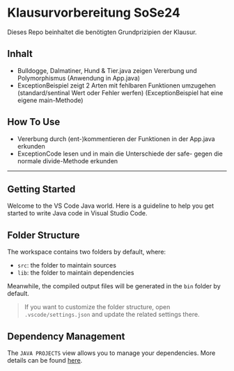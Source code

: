 # Klausurvorbereitung SoSe24

Dieses Repo beinhaltet die benötigten Grundprizipien der Klausur.

## Inhalt

- Bulldogge, Dalmatiner, Hund & Tier.java zeigen Vererbung und Polymorphismus (Anwendung in App.java)
- ExceptionBeispiel zeigt 2 Arten mit fehlbaren Funktionen umzugehen (standard/sentinal Wert oder Fehler werfen) (ExceptionBeispiel hat eine eigene main-Methode)

## How To Use

- Vererbung durch (ent-)kommentieren der Funktionen in der App.java erkunden
- ExceptionCode lesen und in main die Unterschiede der safe- gegen die normale divide-Methode erkunden

---

## Getting Started

Welcome to the VS Code Java world. Here is a guideline to help you get started to write Java code in Visual Studio Code.

## Folder Structure

The workspace contains two folders by default, where:

- `src`: the folder to maintain sources
- `lib`: the folder to maintain dependencies

Meanwhile, the compiled output files will be generated in the `bin` folder by default.

> If you want to customize the folder structure, open `.vscode/settings.json` and update the related settings there.

## Dependency Management

The `JAVA PROJECTS` view allows you to manage your dependencies. More details can be found [here](https://github.com/microsoft/vscode-java-dependency#manage-dependencies).
